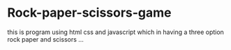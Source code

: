# Rock-paper-scissors-game
this is program using html css and javascript  which in having a three option rock paper and scissors ...
